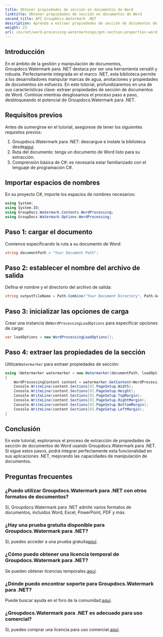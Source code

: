 ```yaml
---
title: Obtener propiedades de sección en documentos de Word
linktitle: Obtener propiedades de sección en documentos de Word
second_title: API GroupDocs.Watermark .NET
description: Aprenda a extraer propiedades de sección de documentos de Word usando Groupdocs para .NET. Mejore sus capacidades de manipulación de documentos sin esfuerzo.
weight: 23
url: /es/net/word-processing-watermarkings/get-section-properties-word-docs/
---
```

## Introducción
En el ámbito de la gestión y manipulación de documentos, Groupdocs.Watermark para .NET destaca por ser una herramienta versátil y robusta. Perfectamente integrada en el marco .NET, esta biblioteca permite a los desarrolladores manipular marcas de agua, anotaciones y propiedades de documentos sin esfuerzo. En este tutorial, profundizaremos en una de sus características clave: extraer propiedades de sección de documentos de Word. Continúe mientras desglosamos el proceso paso a paso, desbloqueando el potencial de Groupdocs.Watermark para .NET.
## Requisitos previos
Antes de sumergirse en el tutorial, asegúrese de tener los siguientes requisitos previos:
1.  Groupdocs.Watermark para .NET: descargue e instale la biblioteca desde[aquí](https://releases.groupdocs.com/Watermark/net/).
2. Ruta del documento: tenga un documento de Word listo para su extracción.
3. Comprensión básica de C#: es necesaria estar familiarizado con el lenguaje de programación C#.

## Importar espacios de nombres
En su proyecto C#, importe los espacios de nombres necesarios:
```csharp
using System;
using System.IO;
using GroupDocs.Watermark.Contents.WordProcessing;
using GroupDocs.Watermark.Options.WordProcessing;
```
## Paso 1: cargar el documento
Comience especificando la ruta a su documento de Word:
```csharp
string documentPath = "Your Document Path";
```
## Paso 2: establecer el nombre del archivo de salida
Defina el nombre y el directorio del archivo de salida:
```csharp
string outputFileName = Path.Combine("Your Document Directory", Path.GetFileName(documentPath));
```
## Paso 3: inicializar las opciones de carga
 Crear una instancia de`WordProcessingLoadOptions` para especificar opciones de carga:
```csharp
var loadOptions = new WordProcessingLoadOptions();
```
## Paso 4: extraer las propiedades de la sección
 Utilizar`Watermarker` para extraer propiedades de sección:
```csharp
using (Watermarker watermarker = new Watermarker(documentPath, loadOptions))
{
    WordProcessingContent content = watermarker.GetContent<WordProcessingContent>();
    Console.WriteLine(content.Sections[0].PageSetup.Width);
    Console.WriteLine(content.Sections[0].PageSetup.Height);
    Console.WriteLine(content.Sections[0].PageSetup.TopMargin);
    Console.WriteLine(content.Sections[0].PageSetup.RightMargin);
    Console.WriteLine(content.Sections[0].PageSetup.BottomMargin);
    Console.WriteLine(content.Sections[0].PageSetup.LeftMargin);
}
```

## Conclusión
En este tutorial, exploramos el proceso de extracción de propiedades de sección de documentos de Word usando Groupdocs.Watermark para .NET. Si sigue estos pasos, podrá integrar perfectamente esta funcionalidad en sus aplicaciones .NET, mejorando las capacidades de manipulación de documentos.
## Preguntas frecuentes
### ¿Puedo utilizar Groupdocs.Watermark para .NET con otros formatos de documentos?
Sí, Groupdocs.Watermark para .NET admite varios formatos de documentos, incluidos Word, Excel, PowerPoint, PDF y más.
### ¿Hay una prueba gratuita disponible para Groupdocs.Watermark para .NET?
 Sí, puedes acceder a una prueba gratuita[aquí](https://releases.groupdocs.com/).
### ¿Cómo puedo obtener una licencia temporal de Groupdocs.Watermark para .NET?
 Se pueden obtener licencias temporales.[aquí](https://purchase.groupdocs.com/temporary-license/).
### ¿Dónde puedo encontrar soporte para Groupdocs.Watermark para .NET?
 Puede buscar ayuda en el foro de la comunidad.[aquí](https://forum.groupdocs.com/c/watermark/19).
### ¿Groupdocs.Watermark para .NET es adecuado para uso comercial?
 Sí, puedes comprar una licencia para uso comercial.[aquí](https://purchase.groupdocs.com/buy).